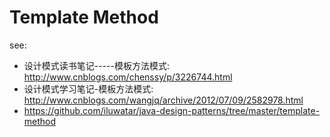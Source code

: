 # Template Method
see:  
+ 设计模式读书笔记-----模板方法模式: http://www.cnblogs.com/chenssy/p/3226744.html
+ 设计模式学习笔记-模板方法模式: http://www.cnblogs.com/wangjq/archive/2012/07/09/2582978.html
+ https://github.com/iluwatar/java-design-patterns/tree/master/template-method

##